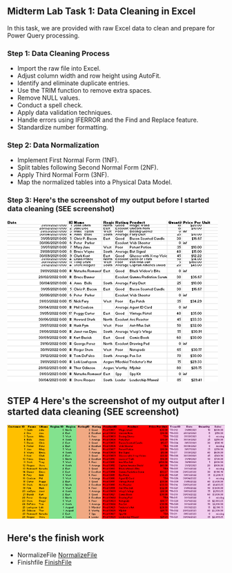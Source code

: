 ## Midterm Lab Task 1: Data Cleaning in Excel  

In this task, we are provided with raw Excel data to clean and prepare for Power Query processing.  

### Step 1: Data Cleaning Process
- Import the raw file into Excel.  
- Adjust column width and row height using AutoFit.  
- Identify and eliminate duplicate entries.  
- Use the TRIM function to remove extra spaces.  
- Remove NULL values.  
- Conduct a spell check.  
- Apply data validation techniques.  
- Handle errors using IFERROR and the Find and Replace feature.  
- Standardize number formatting.  

### Step 2: Data Normalization
- Implement First Normal Form (1NF).  
- Split tables following Second Normal Form (2NF).  
- Apply Third Normal Form (3NF).  
- Map the normalized tables into a Physical Data Model.
### Step 3: Here's the screenshot of my output before I started data cleaning (SEE screenshot)
![](Task%201%20image/ScreenshotOfEdm.png)
## STEP 4 Here's the screenshot of my output after I started data cleaning (SEE screenshot)
![](Task%201%20image/EDMScreenShot.png)
## Here's the finish work
- NormalizeFile
  [NormalizeFile](Task%201%20File/Normalized1.Mark.xlsx)
- Finishfile
 [FinishFile](Task%201%20File/finished.Mark.xlsx)
